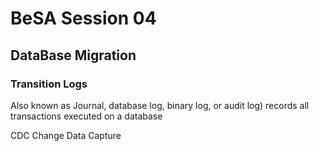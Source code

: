 # BeSA Session 04

## DataBase Migration 




### Transition Logs 
Also known as Journal, database log, binary log, or audit log) records all transactions executed on a database

CDC 
Change Data Capture